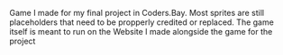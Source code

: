 Game I made for my final project in Coders.Bay. Most sprites are still placeholders that need to be propperly credited or replaced. 
The game itself is meant to run on the Website I made alongside the game for the project

